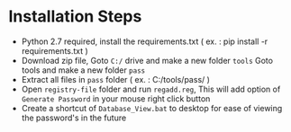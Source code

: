 # Installation Steps
 * Python 2.7 required, install the requirements.txt ( ex. : pip install -r requirements.txt )
 * Download zip file, Goto `C:/` drive and make a new folder `tools` Goto tools and make a new folder `pass`
 * Extract all files in `pass` folder ( ex. : C:/tools/pass/ )
 * Open `registry-file` folder and run `regadd.reg`, This will add option of `Generate Password` in your mouse right click button
 * Create a shortcut of `Database_View.bat` to desktop for ease of viewing the password's in the future
